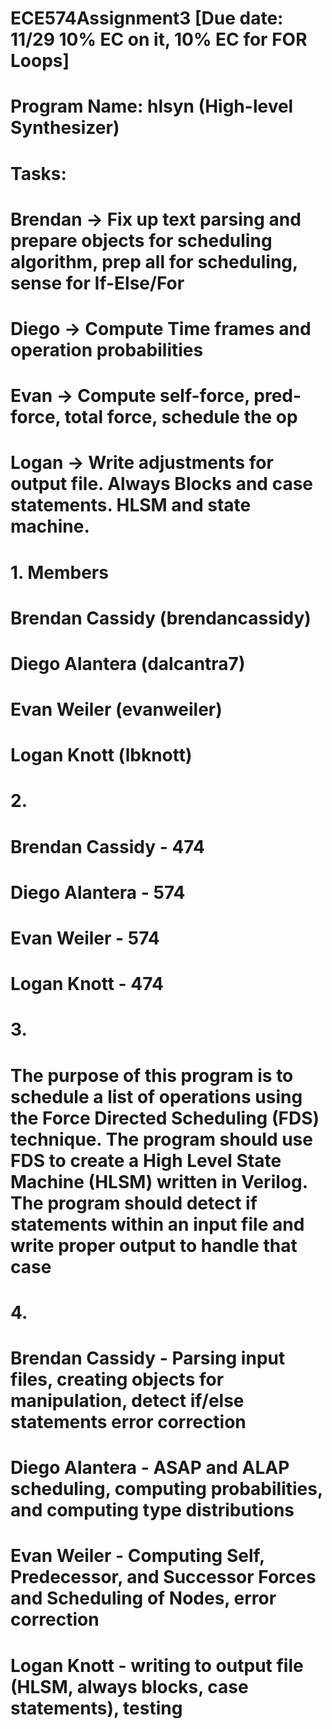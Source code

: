 # ECE574Assignment3 [Due date: 11/29 10% EC on it, 10% EC for FOR Loops]

# Program Name: hlsyn (High-level Synthesizer)
  # Tasks: 
  #   Brendan -> Fix up text parsing and prepare objects for scheduling algorithm, prep all for scheduling, sense for If-Else/For
  #   Diego -> Compute Time frames and operation probabilities 
  #   Evan -> Compute self-force, pred-force, total force, schedule the op 
  #   Logan -> Write adjustments for output file.  Always Blocks and case statements.  HLSM and state machine.
  #


# 1. Members
# Brendan Cassidy (brendancassidy)
# Diego Alantera (dalcantra7)
# Evan Weiler (evanweiler)
# Logan Knott (lbknott)

# 2.
# Brendan Cassidy - 474
# Diego Alantera - 574
# Evan Weiler - 574
# Logan Knott - 474

# 3. 
# The purpose of this program is to schedule a list of operations using the Force Directed Scheduling (FDS) technique. The program should use FDS to create a High Level State Machine (HLSM) written in Verilog. The program should detect if statements within an input file and write proper output to handle that case

# 4. 
# Brendan Cassidy - Parsing input files, creating objects for manipulation, detect if/else statements error correction
# Diego Alantera - ASAP and ALAP scheduling, computing probabilities, and computing type distributions
# Evan Weiler - Computing Self, Predecessor, and Successor Forces and Scheduling of Nodes, error correction
# Logan Knott - writing to output file (HLSM, always blocks, case statements), testing
